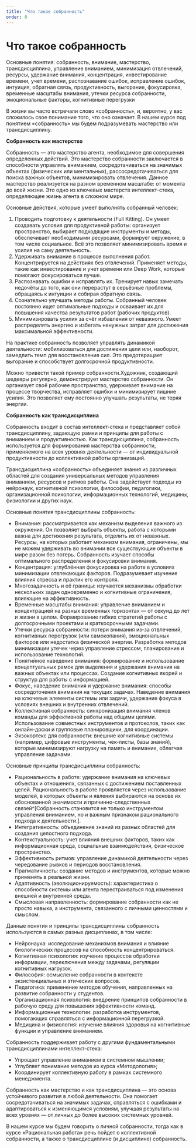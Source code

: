 ```yaml
---
title: "Что такое собранность"
order: 0
---
```


# Что такое собранность

Основные понятия: собранность, внимание, мастерство, трансдисциплина, управление вниманием, минимизация отвлечений, ресурсы, удержание внимания, концентрация, инвестирование времени, учет времени, распознавание ошибок, исправление ошибок, интуиция, обратная связь, продуктивность, выгорание, фокусировка, временные масштабы внимания, утечки ресурса собранности, эмоциональные факторы, когнитивные перегрузки

В жизни вы часто встречали слово «собранность», и, вероятно, у вас сложилось свое понимание того, что оно означает. В нашем курсе под понятием «собранность» мы будем подразумевать мастерство или трансдисциплину.

**Собранность как мастерство**

Собранность — это мастерство агента, необходимое для совершения определенных действий. Это мастерство собранности заключается в способности управлять вниманием, сосредотачиваться на значимых объектах (физических или ментальных), рассосредотачиваться для поиска важных объектов, минимизировать отвлечения. Данное мастерство реализуется на разном временном масштабе: от момента до всей жизни. Это одно из ключевых мастерств интеллект-стека, определяющее жизнь агента в сложном мире.

Основные действия, которые умеет выполнять собранный человек:

1. Проводить подготовку к деятельности (Full Kitting). Он умеет создавать условия для продуктивной работы: организует пространство, выбирает подходящие инструменты и методы, обеспечивает необходимыми ресурсами, формирует окружение, в том числе социальное. Всё это позволяет минимизировать время и усилия на саму деятельность.
2. Удерживать внимание в процессе выполнения работ. Концентрируется на действиях без отвлечений. Применяет методы, такие как инвестирование и учет времени или Deep Work, которые помогают фокусироваться лучше.
3. Распознавать ошибки и исправлять их. Тренирует навык замечать недочёты до того, как они перерастут в серьёзные проблемы, обращаясь к интуиции и собирая обратную связь.
4. Сознательно улучшать методы работы. Собранный человек постоянно ищет оптимальные подходы и осваивает их для повышения качества результатов работ (рабочих продуктов).
5. Минимизировать усилия за счёт избавления от неважного. Умеет распределять энергию и избегать ненужных затрат для достижения максимальной эффективности.

На практике собранность позволяет управлять динамикой деятельности: мобилизоваться для достижения цели или, наоборот, замедлить темп для восстановления сил. Это предотвращает выгорание и способствует долгосрочной продуктивности.

Можно привести такой пример собранности.Художник, создающий шедевры регулярно, демонстрирует мастерство собранности. Он организует своё рабочее пространство, удерживает внимание на процессе творчества, исправляет ошибки и минимизирует лишние усилия. Это позволяет ему постоянно улучшать результаты, не теряя энергии.

**Собранность как трансдисциплина**

Собранность входит в состав интеллект-стека и представляет собой трансдисциплину, задающую рамки и принципы для работы с вниманием и продуктивностью. Как трансдисциплина, собранность используется для формирования мастерства собранности, применяемого на всех уровнях деятельности — от индивидуальной продуктивности до коллективной работы организаций.

Трансдисциплина «собранность» объединяет знания из различных областей для создания универсальных методов управления вниманием, ресурсов и ритмов работы. Она задействует подходы из нейронаук, когнитивной психологии, философии, педагогики, организационной психологии, информационных технологий, медицины, физиологии и других наук.

Основные понятия трансдисциплины собранность:

* Внимание: рассматривается как механизм выделения важного из окружения. Он позволяет выбрать объекты, работа с которыми важна для достижения результата, отделить их от неважных. Ресурсы, на которых работает механизм внимания, ограничены, мы не можем удерживать во внимании все существующие объекты в мире разом без потерь. Собранность изучает способы оптимального распределения и фокусировки внимания.
* Концентрация: углублённая фокусировка на работе в условиях минимизации отвлекающих факторов. Подразумевает изучение влияния стресса и практик его контроля.
* Многозадачность и её границы: изучаются механизмы обработки нескольких задач одновременно и когнитивные ограничения, влияющие на эффективность.
* Временные масштабы внимания: управление вниманием и концентрацией на разных временных горизонтах — от секунд до лет и жизни в целом. Формирование гибких стратегий работы с долгосрочными проектами и краткосрочными задачами.
* Утечки ресурса собранности: потери внимания из-за отвлечений, когнитивных перегрузок (или самокопания), эмоциональных факторов или недостатка физической энергии. Разработка методов минимизации утечек через управление стрессом, планирование и использование технологий.
* Понятийное наведение внимания: формирование и использование концептуальных рамок для выделения и удержания внимания на важных объектах или процессах. Создание когнитивных якорей и структур для работы с информацией.
* Фокус, наведение внимания и удержание внимания: способы сосредоточения внимания на текущих задачах. Наведение внимания на ключевые элементы системы или задачи, удержание фокуса в условиях внешних и внутренних отвлечений.
* Коллективная собранность: синхронизация внимания членов команды для эффективной работы над общими целями. Использование совместных инструментов и протоколов, таких как онлайн-доски и групповые планировщики, для координации.
* Экзокортекс для собранности: внешние когнитивные системы (например, цифровые инструменты, чек-листы, базы знаний), которые минимизируют нагрузку на память и внимание, облегчая управление задачами.

Основные принципы трансдисциплины собранность:

* Рациональность в работе: удержание внимания на ключевых объектах и отношениях, связанных с достижением поставленных целей. Рациональность в работе проявляется через использование моделей, в которых объекты и явления выбираются на основе их обоснованной значимости и причинно-следственных связей^[Собранность становится не только инструментом управления вниманием, но и важным признаком рационального подхода к деятельности.].
* Интегративность: объединение знаний из разных областей для создания целостного подхода.
* Контекстуальность: учет влияния внешних факторов, таких как информационная среда, социальные взаимодействия, физическое пространство.
* Эффективность ритмов: управление динамикой деятельности через чередование рывков и периодов восстановления.
* Прагматичность: создание методов и инструментов, которые можно применять в реальной жизни.
* Адаптивность (эволюционируемость): характеристика о способности системы или агента перестраиваться под изменения внешней и внутренней среды.
* Смысловая направленность: формирование собранности как не просто навыка, а инструмента, связанного с личными ценностями и смыслом.

Данные понятия и принципы трансдисциплины собранность используются в самых разных дисциплинах, в том числе:

* Нейронаука: исследование механизмов внимания и влияние биологических процессов на способность концентрироваться.
* Когнитивная психология: изучение процессов обработки информации, переключения между задачами, регуляции когнитивных нагрузок.
* Философия: осмысление собранности в контексте экзистенциальных и этических вопросов.
* Педагогика: применение методов обучения, направленных на развитие собранности у студентов.
* Организационная психология: внедрение принципов собранности в рабочую среду для повышения эффективности команд.
* Информационные технологии: разработка инструментов, помогающих справляться с информационной перегрузкой.
* Медицина и физиология: изучение влияния здоровья на когнитивные функции и управление вниманием.

Собранность поддерживает работу с другими фундаментальными трансдисциплинами интеллект-стека:

* Упрощает управление вниманием в системном мышлении;
* Углубляет понимание методов из курса «Методология»;
* Координирует коллективную работу в рамках системного менеджмента.

Собранность как мастерство и как трансдисциплина — это основа устойчивого развития в любой деятельности. Она помогает сосредотачиваться на значимых задачах, справляться с ошибками и адаптироваться к изменяющимся условиям, улучшая результаты на всех уровнях — от личных до более высоких системных уровней.

В нашем курсе мы будем говорить о личной собранности, тогда как в курсе «Рациональная работа» речь пойдет о коллективной собранности, а также о трансдисциплине (и дисциплине) собранность.